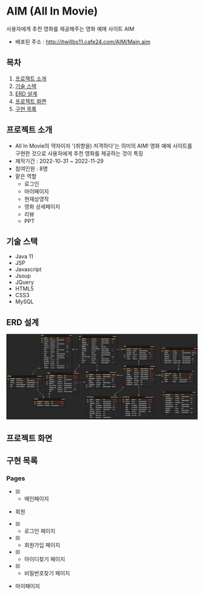 # AIM (All In Movie)
사용자에게 추천 영화를 제공해주는 영화 예매 사이트 AIM 
* 배포된 주소 : http://itwillbs11.cafe24.com/AIM/Main.aim

## 목차
1. [프로젝트 소개](#프로젝트-소개)
2. [기술 스택](#기술-스택)
3. [ERD 설계](#ERD-설계)
4. [프로젝트 화면](#프로젝트-화면)
5. [구현 목록](#구현-목록)

## 프로젝트 소개
* All In Movie의 약자이자 '(취향을) 저격하다'는 의미의 AIM! 영화 예매 사이트를 구현한 것으로 사용자에게 추천 영화를 제공하는 것이 특징
* 제작기간 : 2022-10-31 ~ 2022-11-29
* 참여인원 : 8명
* 맡은 역할
  * 로그인
  * 마이페이지
  * 현재상영작
  * 영화 상세페이지
  * 리뷰
  * PPT 
  
## 기술 스택
* Java 11
* JSP
* Javascript
* Jsoup
* JQuery
* HTML5
* CSS3
* MySQL

## ERD 설계
![image](https://github.com/csy9287/AIMAIM/blob/master/AIM%20ERD.png)

## 프로젝트 화면

## 구현 목록
### Pages
- [X] - 메인페이지
* 회원
- [X] - 로그인 페이지
- [X] - 회원가입 페이지
- [X] - 아이디찾기 페이지
- [X] - 비밀번호찾기 페이지
* 마이페이지
